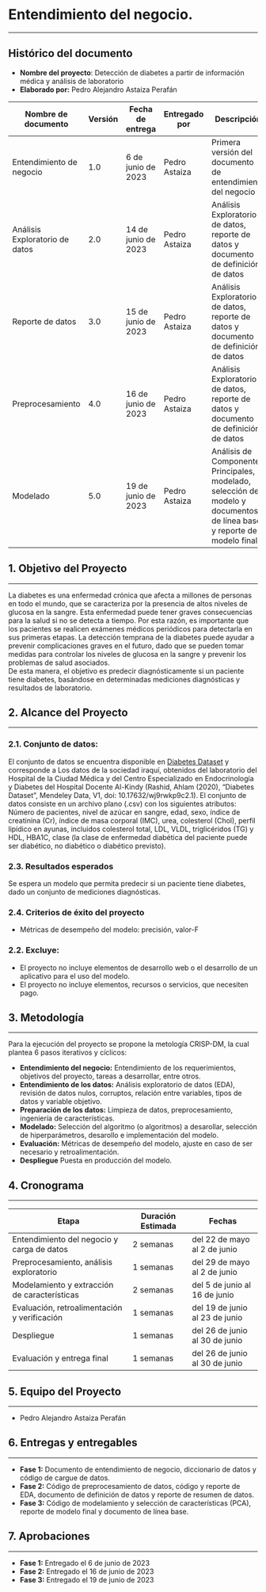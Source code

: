 # Entendimiento del negocio.
---
## Histórico del documento
- **Nombre del proyecto**: Detección de diabetes a partir de información médica y análisis de laboratorio
- **Elaborado por:** Pedro Alejandro Astaiza Perafán

| Nombre de documento | Versión | Fecha de entrega | Entregado por | Descripción |
|------|---------|-------|-------|-------|
| Entendimiento de negocio | 1.0 | 6 de junio de 2023 | Pedro Astaiza | Primera versión del documento de entendimiento del negocio |
| Análisis Exploratorio de datos | 2.0 | 14 de junio de 2023 | Pedro Astaiza | Análisis Exploratorio de datos, reporte de datos y documento de definición de datos|
| Reporte de datos | 3.0 | 15 de junio de 2023 | Pedro Astaiza | Análisis Exploratorio de datos, reporte de datos y documento de definición de datos|
| Preprocesamiento | 4.0 | 16 de junio de 2023 | Pedro Astaiza | Análisis Exploratorio de datos, reporte de datos y documento de definición de datos|
| Modelado | 5.0 | 19 de junio de 2023 | Pedro Astaiza | Análisis de Componentes Principales, modelado, selección de modelo y documentos de línea base y reporte de modelo final|



## 1. Objetivo del Proyecto
---
La diabetes es una enfermedad crónica que afecta a millones de personas en todo el mundo, que se caracteriza por la presencia de altos niveles de glucosa en la sangre. Esta enfermedad puede tener graves consecuencias para la salud si no se detecta a tiempo. Por esta razón, es importante que los pacientes se realicen exámenes médicos periódicos para detectarla en sus primeras etapas. La detección temprana de la diabetes puede ayudar a prevenir complicaciones graves en el futuro, dado que se pueden tomar medidas para controlar los niveles de glucosa en la sangre y prevenir los problemas de salud asociados.<br>
De esta manera, el objetivo es predecir diagnósticamente si un paciente tiene diabetes, basándose en determinadas mediciones diagnósticas y resultados de laboratorio.

## 2. Alcance del Proyecto
---
### 2.1. Conjunto de datos:
El conjunto de datos se encuentra disponible en [Diabetes Dataset](https://data.mendeley.com/datasets/wj9rwkp9c2/1) y corresponde a Los datos de la sociedad iraquí, obtenidos del laboratorio del Hospital de la Ciudad Médica y del Centro Especializado en Endocrinología y Diabetes del Hospital Docente Al-Kindy (Rashid, Ahlam (2020), “Diabetes Dataset”, Mendeley Data, V1, doi: 10.17632/wj9rwkp9c2.1). El conjunto de datos consiste en un archivo plano (.csv) con los siguientes atributos: Número de pacientes, nivel de azúcar en sangre, edad, sexo, índice de creatinina (Cr), índice de masa corporal (IMC), urea, colesterol (Chol), perfil lipídico en ayunas, incluidos colesterol total, LDL, VLDL, triglicéridos (TG) y HDL, HBA1C, clase (la clase de enfermedad diabética del paciente puede ser diabético, no diabético o diabético previsto).
### 2.3. Resultados esperados
Se espera un modelo que permita predecir si un paciente tiene diabetes, dado un conjunto de mediciones diagnósticas.

### 2.4. Criterios de éxito del proyecto
- Métricas de desempeño del modelo: precisión, valor-F

### 2.2. Excluye:

- El proyecto no incluye elementos de desarrollo web o el desarrollo de un aplicativo para el uso del modelo.
- El proyecto no incluye elementos, recursos o servicios, que necesiten pago.

## 3. Metodología
---

Para la ejecución del proyecto se propone la metología CRISP-DM, la cual plantea 6 pasos iterativos y cíclicos:
- **Entendimiento del negocio:** Entendimiento de los requerimientos, objetivos del proyecto, tareas a desarrollar, entre otros.
- **Entendimiento de los datos:** Análisis exploratorio de datos (EDA), revisión de datos nulos, corruptos, relación entre variables, tipos de datos y variable objetivo.
- **Preparación de los datos:** Limpieza de datos, preprocesamiento, ingeniería de características.
- **Modelado:** Selección del algoritmo (o algoritmos) a desarollar, selección de hiperparámetros, desarollo e implementación del modelo.
- **Evaluación:** Métricas de desempeño del modelo, ajuste en caso de ser necesario y retroalimentación.
- **Despliegue** Puesta en producción del modelo.

## 4. Cronograma
---

| Etapa | Duración Estimada | Fechas |
|------|---------|-------|
| Entendimiento del negocio y carga de datos | 2 semanas | del 22 de mayo al 2 de junio |
| Preprocesamiento, análisis exploratorio | 1 semanas | del 29 de mayo al 2 de junio |
| Modelamiento y extracción de características | 2 semanas | del 5 de junio al 16 de junio |
| Evaluación, retroalimentación y verificación| 1 semanas | del 19 de junio al 23 de junio | 
| Despliegue | 1 semanas | del 26 de junio al 30 de junio |
| Evaluación y entrega final | 1 semanas | del 26 de junio al 30 de junio |

## 5. Equipo del Proyecto
---
- Pedro Alejandro Astaiza Perafán

## 6. Entregas y entregables
---
- **Fase 1:** Documento de entendimiento de negocio, diccionario de datos y código de cargue de datos.
- **Fase 2:** Código de preprocesamiento de datos, código y reporte de EDA, documento de definición de datos y reporte de resumen de datos.
- **Fase 3:** Código de modelamiento y selección de características (PCA), reporte de modelo final y documento de línea base.

## 7. Aprobaciones
---
- **Fase 1:** Entregado el 6 de junio de 2023
- **Fase 2:** Entregado el 16 de junio de 2023
- **Fase 3:** Entregado el 19 de junio de 2023
